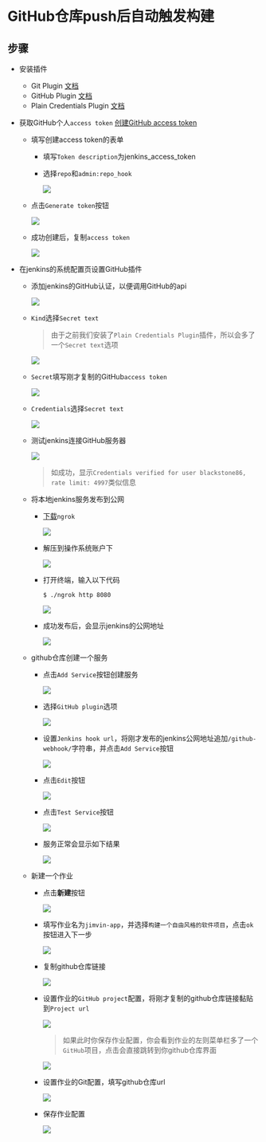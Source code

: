 # GitHub仓库push后自动触发构建

## 步骤
- 安装插件
  - Git Plugin [文档](https://wiki.jenkins-ci.org/display/JENKINS/Git+Plugin#GitPlugin-Configuration)
  - GitHub Plugin [文档](https://wiki.jenkins-ci.org/display/JENKINS/GitHub+Plugin)
  - Plain Credentials Plugin [文档](https://wiki.jenkins-ci.org/display/JENKINS/Plain+Credentials+Plugin)

- 获取GitHub个人`access token` [创建GitHub access token](https://github.com/settings/tokens/new)
  - 填写创建access token的表单 
    - 填写`Token description`为jenkins_access_token
    - 选择`repo`和`admin:repo_hook`

      ![][githubCreatePersonalAccessToken]

  - 点击`Generate token`按钮

    ![][clickGenerateTokenBtn]

  - 成功创建后，复制`access token`
    
    ![][githubCreatePersonalAccessTokenSuccess]
  
- 在jenkins的系统配置页设置GitHub插件
    - 添加jenkins的GitHub认证，以便调用GitHub的api

      ![][addGithubServerCredentials]

    - `Kind`选择`Secret text`
      
      > 由于之前我们安装了`Plain Credentials Plugin`插件，所以会多了一个`Secret text`选项

      ![][selectSecretTextKind]

    - `Secret`填写刚才复制的GitHub`access token`
      
      ![][setCredentialsSecret]
      
    - `Credentials`选择`Secret text`
      
      ![][selectSecretText]

    - 测试jenkins连接GitHub服务器

      ![][checkCredentials]

      > 如成功，显示`Credentials verified for user blackstone86, rate limit: 4997`类似信息
  
  - 将本地jenkins服务发布到公网
    - [下载](https://ngrok.com/download)`ngrok`

      ![][downloadNgrok]

    - 解压到操作系统账户下

      ![][unzipToJimvin]

    - 打开终端，输入以下代码

      ```shell
      $ ./ngrok http 8080
      ```

      ![][runNgrok]

    - 成功发布后，会显示jenkins的公网地址
      
      ![][createLocalhostDomain]
      
  - github仓库创建一个服务
    - 点击`Add Service`按钮创建服务

      ![][addGithubService]

    - 选择`GitHub plugin`选项

      ![][selectJenkinsGithubPlugin]

    - 设置`Jenkins hook url`，将刚才发布的jenkins公网地址追加`/github-webhook/`字符串，并点击`Add Service`按钮

      ![][setGithubHookUrl]

    - 点击`Edit`按钮

      ![][editJenkinsPlugin]
    
    - 点击`Test Service`按钮

      ![][testService]
    
    - 服务正常会显示如下结果

      ![][successTestService]

  - 新建一个作业
    - 点击**新建**按钮

      ![][newProj]

    - 填写作业名为`jimvin-app`，并选择`构建一个自由风格的软件项目`，点击`ok`按钮进入下一步

      ![][createJimvinAappJob]

    - 复制github仓库链接
      
      ![][copyGithubRepoLink]

    - 设置作业的`GitHub project`配置，将刚才复制的github仓库链接黏贴到`Project url`
     
      ![][configGithubProj]

      > 如果此时你保存作业配置，你会看到作业的左则菜单栏多了一个`GitHub`项目，点击会直接跳转到你github仓库界面

      ![][successConfigGithubProj]

    - 设置作业的Git配置，填写github仓库url
      
      ![][configGit]

    - 保存作业配置

      ![][saveJobConfig]
      

[githubCreatePersonalAccessToken]: https://raw.githubusercontent.com/blackstone86/learn-jenkins/master/assets/github_create_personal_access_token.png
[clickGenerateTokenBtn]: https://raw.githubusercontent.com/blackstone86/learn-jenkins/master/assets/click_generate_token_btn.png
[githubCreatePersonalAccessTokenSuccess]: https://raw.githubusercontent.com/blackstone86/learn-jenkins/master/assets/github_create_personal_access_token_success.png
[addGithubServerCredentials]: https://raw.githubusercontent.com/blackstone86/learn-jenkins/master/assets/add_github_server_credentials.png
[selectSecretTextKind]: https://raw.githubusercontent.com/blackstone86/learn-jenkins/master/assets/select_secret_text_kind.png
[setCredentialsSecret]: https://raw.githubusercontent.com/blackstone86/learn-jenkins/master/assets/set_credentials_secret.png
[selectSecretText]: https://raw.githubusercontent.com/blackstone86/learn-jenkins/master/assets/select_secret_text.png
[checkCredentials]: https://raw.githubusercontent.com/blackstone86/learn-jenkins/master/assets/check_credentials.png
[newProj]: https://raw.githubusercontent.com/blackstone86/learn-jenkins/master/assets/new_proj.png
[createJimvinAappJob]: https://raw.githubusercontent.com/blackstone86/learn-jenkins/master/assets/create_jimvin_app_job.png
[copyGithubRepoLink]: https://raw.githubusercontent.com/blackstone86/learn-jenkins/master/assets/copy_github_repo_link.png
[configGithubProj]: https://raw.githubusercontent.com/blackstone86/learn-jenkins/master/assets/config_github_proj.png
[successConfigGithubProj]: https://raw.githubusercontent.com/blackstone86/learn-jenkins/master/assets/success_config_github_proj.png
[configGit]: https://raw.githubusercontent.com/blackstone86/learn-jenkins/master/assets/config_git.png

[downloadNgrok]: https://raw.githubusercontent.com/blackstone86/learn-jenkins/master/assets/download_ngrok.png
[unzipToJimvin]: https://raw.githubusercontent.com/blackstone86/learn-jenkins/master/assets/unzip_to_jimvin.png
[runNgrok]: https://raw.githubusercontent.com/blackstone86/learn-jenkins/master/assets/run_ngrok.png
[createLocalhostDomain]: https://raw.githubusercontent.com/blackstone86/learn-jenkins/master/assets/create_localhost_domain.png

[addGithubService]: https://raw.githubusercontent.com/blackstone86/learn-jenkins/master/assets/add_github_service.png
[selectJenkinsGithubPlugin]: https://raw.githubusercontent.com/blackstone86/learn-jenkins/master/assets/select_jenkins_github_plugin.png
[setGithubHookUrl]: https://raw.githubusercontent.com/blackstone86/learn-jenkins/master/assets/set_github_hook_url.png
[editJenkinsPlugin]: https://raw.githubusercontent.com/blackstone86/learn-jenkins/master/assets/edit_jenkins_plugin.png
[testService]: https://raw.githubusercontent.com/blackstone86/learn-jenkins/master/assets/test_service.png
[successTestService]: https://raw.githubusercontent.com/blackstone86/learn-jenkins/master/assets/success_test_service.png
[successTestService]: https://raw.githubusercontent.com/blackstone86/learn-jenkins/master/assets/success_test_service.png
[saveJobConfig]: https://raw.githubusercontent.com/blackstone86/learn-jenkins/master/assets/save_job_config.png


